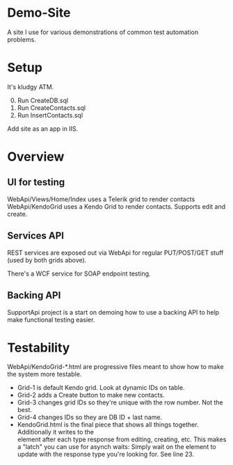 Demo-Site
=========

A site I use for various demonstrations of common test automation problems.

# Setup
It's kludgy ATM. 

0) Run CreateDB.sql
1) Run CreateContacts.sql
2) Run InsertContacts.sql

Add site as an app in IIS.

# Overview

## UI for testing
WebApi/Views/Home/Index uses a Telerik grid to render contacts
WebApi/KendoGrid uses a Kendo Grid to render contacts. Supports edit and create.

## Services API
REST services are exposed out via WebApi for regular PUT/POST/GET stuff (used by both grids above).

There's a WCF service for SOAP endpoint testing. 

## Backing API
SupportApi project is a start on demoing how to use a backing API to help make functional testing easier.

# Testability

WebApi/KendoGrid-*.html are progressive files meant to show how to make the system more testable.

* Grid-1 is default Kendo grid. Look at dynamic IDs on table.
* Grid-2 adds a Create button to make new contacts.
* Grid-3 changes grid IDs so they're unique with the row number. Not the best. 
* Grid-4 changes IDs so they are DB ID + last name.  
* KendoGrid.html is the final piece that shows all things together. Additionally it writes to the <div id=flags/> element after each type response from editing, creating, etc. This makes a "latch" you can use for asynch waits: Simply wait on the element to update with the response type you're looking for. See line 23.
